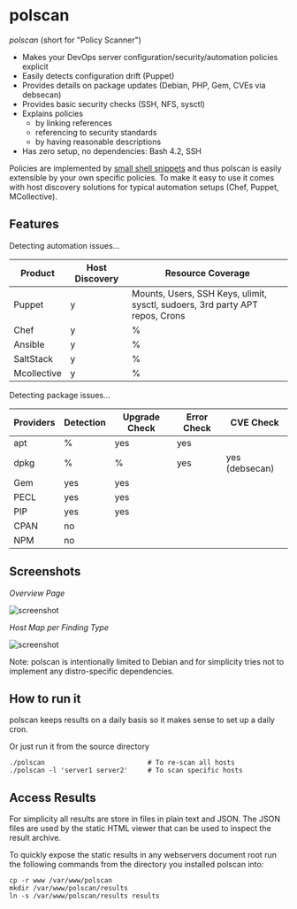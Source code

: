 # polscan

*polscan* (short for "Policy Scanner") 
* Makes your DevOps server configuration/security/automation policies explicit
* Easily detects configuration drift (Puppet)
* Provides details on package updates (Debian, PHP, Gem, CVEs via debsecan)
* Provides basic security checks (SSH, NFS, sysctl)
* Explains policies
  * by linking references
  * referencing to security standards
  * by having reasonable descriptions
* Has zero setup, no dependencies: Bash 4.2, SSH

Policies are implemented by [small shell snippets](http://lzone.de/polscan/) and thus polscan is easily extensible by your own specific policies. To make it easy to use it comes with host discovery solutions for typical automation setups (Chef, Puppet, MCollective).

Features
--------------

Detecting automation issues...

Product   | Host Discovery | Resource Coverage
--------- | -------------- | -----------------
Puppet    | y              | Mounts, Users, SSH Keys, ulimit, sysctl, sudoers, 3rd party APT repos, Crons 
Chef      | y              | %
Ansible   | y              | %
SaltStack | y              | %
Mcollective | y | %

Detecting package issues...

Providers | Detection | Upgrade Check | Error Check | CVE Check
--------- | --------- | ------------- | ----------- | ---------
apt       | %         | yes           | yes
dpkg      | %         | %             | yes         | yes (debsecan)
Gem       | yes       | yes           | 
PECL      | yes       | yes           | 
PIP       | yes       | yes           | 
CPAN      | no         | 
NPM       | no         | 

Screenshots
-----------

*Overview Page*

![screenshot](http://lzone.de/images/polscan-overview.png)

*Host Map per Finding Type*

![screenshot](http://lzone.de/images/polscan-hostmap-group-by-domain.png)

Note: polscan is intentionally limited to Debian and for simplicity tries not to implement any distro-specific dependencies.

How to run it
-------------

polscan keeps results on a daily basis so it makes sense to set up a daily cron.

Or just run it from the source directory

    ./polscan                          # To re-scan all hosts
    ./polscan -l 'server1 server2'     # To scan specific hosts

Access Results
--------------

For simplicity all results are store in files in plain text and JSON. The JSON files are used by the static HTML viewer that can be used to inspect the result archive.

To quickly expose the static results in any webservers document root run the following commands from the directory you installed polscan into:

    cp -r www /var/www/polscan
    mkdir /var/www/polscan/results
    ln -s /var/www/polscan/results results
